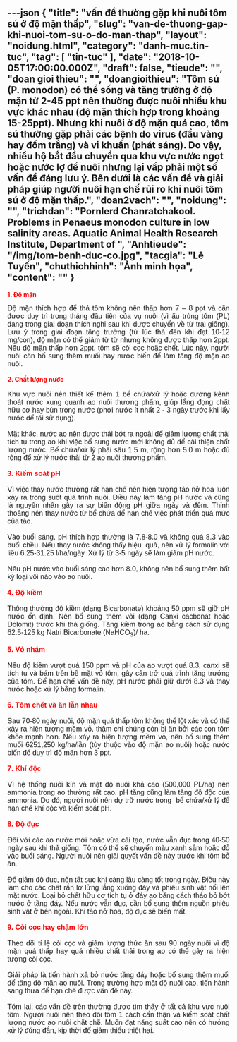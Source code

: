 ---json
{
    "title": "vấn đề thường gặp khi nuôi tôm sú ở độ mặn thấp",
    "slug": "van-de-thuong-gap-khi-nuoi-tom-su-o-do-man-thap",
    "layout": "noidung.html",
    "category": "danh-muc.tin-tuc",
    "tag": [
        "tin-tuc"
    ],
    "date": "2018-10-05T17:00:00.000Z",
    "draft": false,
    "tieude": "",
    "doan gioi thieu": "",
    "doangioithieu": "Tôm sú (P. monodon) có thể sống và tăng trưởng ở độ mặn từ 2-45 ppt nên thường được nuôi nhiều khu vực khác nhau (độ mặn thích hợp trong khoảng 15-25ppt).  Nhưng khi nuôi ở độ mặn quá cao, tôm sú thường gặp phải các bệnh do virus (đầu vàng hay đốm trắng) và vi khuẩn (phát sáng). Do vậy, nhiều hộ bắt đầu chuyển qua khu vực nước ngọt hoặc nước lợ để nuôi nhưng lại vấp phải một số vấn đề đáng lưu ý.  Bên dưới là các vấn đề và giải pháp giúp người nuôi hạn chế rủi ro khi nuôi tôm sú ở độ mặn thấp.",
    "doan2vach": "",
    "noidung": "",
    "trichdan": "Pornlerd Chanratchakool. Problems in Penaeus monodon culture in low salinity areas. Aquatic Animal Health Research Institute, Department of ",
    "Anhtieude": "/img/tom-benh-duc-co.jpg",
    "tacgia": "Lê Tuyến",
    "chuthichhinh": "Ảnh minh họa",
    "__content__": ""
}
---
<p><strong><span style="color:#ff0000">1. Độ mặn</span></strong></p>

<div style="text-align:justify"><span style="font-size:16px"><span style="font-family:arial,helvetica,sans-serif">Độ mặn th&iacute;ch hợp để thả t&ocirc;m kh&ocirc;ng n&ecirc;n thấp hơn 7 &ndash; 8 ppt v&agrave; cần được duy tr&igrave; trong th&aacute;ng đầu ti&ecirc;n của vụ nu&ocirc;i (v&igrave; ấu tr&ugrave;ng t&ocirc;m (PL) đang trong giai đoạn th&iacute;ch nghi sau khi được chuyển về từ trại giống). Lưu &yacute; trong giai đoạn tăng trưởng (từ l&uacute;c thả đến khi đạt 10-12 mg/con), độ mặn c&oacute; thể giảm từ từ nhưng kh&ocirc;ng được thấp hơn 2ppt. Nếu độ mặn thấp hơn 2ppt, t&ocirc;m sẽ c&ograve;i cọc hoặc chết. L&uacute;c n&agrave;y, người nu&ocirc;i cần bổ sung th&ecirc;m muối hay nước biển để l&agrave;m tăng độ mặn ao nu&ocirc;i.</span></span><br />
<br />
<strong><span style="color:#ff0000">2. Chất lượng nước</span></strong><br />
&nbsp;</div>

<div style="text-align:justify"><span style="font-size:16px"><span style="font-family:arial,helvetica,sans-serif">Khu vực nu&ocirc;i n&ecirc;n thiết kế th&ecirc;m 1 bể chứa/xử l&yacute; hoặc đường k&ecirc;nh tho&aacute;t nước xung quanh ao nu&ocirc;i thương phẩm, gi&uacute;p lắng đọng chất hữu cơ hay b&ugrave;n trong nước (phơi nước &iacute;t nhất 2 - 3 ng&agrave;y trước khi lấy nước để t&aacute;i sử dụng).<br />
<br />
Mặt kh&aacute;c, nước ao n&ecirc;n được thải bớt ra ngo&agrave;i để giảm lượng chất thải t&iacute;ch tụ trong ao khi việc bổ sung nước mới kh&ocirc;ng đủ để cải thiện chất lượng nước. Bể chứa/xử l&yacute; phải s&acirc;u 1.5 m, rộng hơn 5.0 m hoặc đủ rộng để xử l&yacute; nước thải từ 2 ao nu&ocirc;i thương phẩm.<br />
<br />
<strong><span style="color:#ff0000">3. Kiểm so&aacute;t pH </span></strong><br />
<br />
V&igrave; việc thay nước thường rất hạn chế n&ecirc;n hiện tượng tảo nở hoa lu&ocirc;n xảy ra trong suốt qu&aacute; tr&igrave;nh nu&ocirc;i. Điều n&agrave;y l&agrave;m tăng pH nước v&agrave; cũng l&agrave; nguy&ecirc;n nh&acirc;n g&acirc;y ra sự biến động pH giữa ng&agrave;y v&agrave; đ&ecirc;m. Thỉnh thoảng n&ecirc;n thay nước từ bể chứa để hạn chế việc ph&aacute;t triển qu&aacute; mức của tảo.<br />
<br />
V&agrave;o buổi s&aacute;ng, pH th&iacute;ch hợp thường l&agrave; 7.8-8.0 v&agrave; kh&ocirc;ng qu&aacute; 8.3 v&agrave;o buổi chều. Nếu thay nước kh&ocirc;ng thấy hiệu&nbsp; quả, n&ecirc;n xử l&yacute; formalin với liều 6.25-31.25 l/ha/ng&agrave;y. Xử l&yacute; từ 3-5 ng&agrave;y sẽ l&agrave;m giảm pH nước.<br />
<br />
Nếu pH nước v&agrave;o buổi s&aacute;ng cao hơn 8.0, kh&ocirc;ng n&ecirc;n bổ sung th&ecirc;m bất kỳ loại v&ocirc;i n&agrave;o v&agrave;o ao nu&ocirc;i.<br />
<br />
<strong><span style="color:#ff0000">4. Độ kiềm</span></strong><br />
<br />
Th&ocirc;ng thường độ kiềm (dạng Bicarbonate) khoảng 50 ppm sẽ giữ pH nước ổn định. N&ecirc;n bổ sung th&ecirc;m v&ocirc;i (dạng Canxi cacbonat hoặc Dolomit) trước khi thả giống. Tăng kiềm trong ao bằng c&aacute;ch sử dụng 62.5-125 kg Natri Bicarbonate (NaHCO<sub>3</sub>)/ ha.<br />
<br />
<strong><span style="color:#ff0000">5. Vỏ nh&aacute;m</span></strong><br />
<br />
Nếu độ kiềm vượt qu&aacute; 150 ppm v&agrave; pH của ao vượt qu&aacute; 8.3, canxi sẽ t&iacute;ch tụ v&agrave; b&aacute;m tr&ecirc;n bề mặt vỏ t&ocirc;m, g&acirc;y cản trở qu&aacute; tr&igrave;nh tăng trưởng của t&ocirc;m. Để hạn chế vấn đề n&agrave;y, pH nước phải giữ dưới 8.3 v&agrave; thay nước hoặc xử l&yacute; bằng formalin.<br />
<br />
<strong><span style="color:#ff0000">6. T&ocirc;m chết v&agrave; ăn lẫn nhau</span></strong><br />
<br />
Sau 70-80 ng&agrave;y nu&ocirc;i, độ mặn qu&aacute; thấp t&ocirc;m kh&ocirc;ng thể lột x&aacute;c v&agrave; c&oacute; thể xảy ra hiện tượng mềm vỏ, thậm ch&iacute; ch&uacute;ng c&ograve;n bị ăn bởi c&aacute;c con t&ocirc;m khỏe mạnh hơn. Nếu xảy ra hiện tượng mềm vỏ, n&ecirc;n bổ sung th&ecirc;m muối 6251,250 kg/ha/lần (t&ugrave;y thuộc v&agrave;o độ mặn ao nu&ocirc;i) hoặc nước biển để duy tr&igrave; độ mặn hơn 3 ppt.<br />
<br />
<strong><span style="color:#ff0000">7. Kh&iacute; độc</span></strong><br />
<br />
V&igrave; hệ thống nu&ocirc;i k&iacute;n v&agrave; mật độ nu&ocirc;i kh&aacute; cao (500,000 PL/ha) n&ecirc;n ammonia trong ao thường rất cao. pH tăng cũng l&agrave;m tăng độ độc của ammonia. Do đ&oacute;, người nu&ocirc;i n&ecirc;n dự trữ nước trong &nbsp;bể chứa/xử l&yacute; để hạn chế kh&iacute; độc v&agrave; kiểm so&aacute;t pH.<br />
<br />
<strong><span style="color:#ff0000">8. Độ đục</span></strong><br />
<br />
Đối với c&aacute;c ao nước mới hoặc vừa cải tạo, nước vẫn đục trong 40-50 ng&agrave;y sau khi thả giống. T&ocirc;m c&oacute; thể sẽ chuyển m&agrave;u xanh sẫm hoặc đỏ v&agrave;o buổi s&aacute;ng. Người nu&ocirc;i n&ecirc;n giải quyết vấn đề n&agrave;y trước khi t&ocirc;m bỏ ăn.<br />
<br />
Để giảm độ đục, n&ecirc;n tắt sục kh&iacute; c&agrave;ng l&acirc;u c&agrave;ng tốt trong ng&agrave;y. Điều n&agrave;y l&agrave;m cho c&aacute;c chất rắn lơ lửng lắng xuống đ&aacute;y v&agrave; phi&ecirc;u sinh vật nổi l&ecirc;n mặt nước. Loại bỏ chất hữu cơ t&iacute;ch tụ ở đ&aacute;y ao bằng c&aacute;ch th&aacute;o bỏ bớt nước ở tầng đ&aacute;y. Nếu nước vẫn đục, cần bổ sung th&ecirc;m nguồn phi&ecirc;u sinh vật ở b&ecirc;n ngo&agrave;i. Khi tảo nở hoa, độ đục sẽ biến mất.<br />
<br />
<strong><span style="color:#ff0000">9. C&ograve;i cọc hay chậm lớn</span></strong><br />
<br />
Theo d&otilde;i tỉ lệ c&ograve;i cọc v&agrave; giảm lượng thức ăn sau 90 ng&agrave;y nu&ocirc;i v&igrave; độ mặn qu&aacute; thấp hay qu&aacute; nhiều chất thải trong ao c&oacute; thể g&acirc;y ra hiện tượng c&ograve;i cọc.<br />
<br />
Giải ph&aacute;p l&agrave; tiến h&agrave;nh xả bỏ nước tầng đ&aacute;y hoặc bổ sung th&ecirc;m muối để tăng độ mặn ao nu&ocirc;i. Trong trường hợp mật độ nu&ocirc;i cao, tiến h&agrave;nh sang thưa để hạn chế được vấn đề n&agrave;y.<br />
<br />
T&oacute;m lại, c&aacute;c vấn đề tr&ecirc;n thường được t&igrave;m thấy ở tất cả khu vực nu&ocirc;i t&ocirc;m. Người nu&ocirc;i n&ecirc;n theo d&otilde;i t&ocirc;m 1 c&aacute;ch cẩn thận v&agrave; kiểm so&aacute;t chất lượng nước ao nu&ocirc;i chặt chẽ. Muốn đạt năng suất cao n&ecirc;n c&oacute; hướng xử l&yacute; đ&uacute;ng đắn, kịp thời để giảm thiểu thiệt hại.</span></span><br />
<br />
&nbsp;</div>
